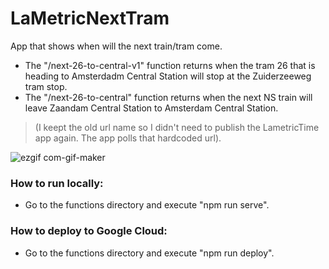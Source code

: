 # LaMetricNextTram

App that shows when will the next train/tram come.

- The "/next-26-to-central-v1" function returns when the tram 26 that is heading to Amsterdadm Central Station will stop at the Zuiderzeeweg tram stop.
- The "/next-26-to-central" function returns when the next NS train will leave Zaandam Central Station to Amsterdam Central Station. 
>(I keept the old url name so I didn't need to publish the LametricTime app again. The app polls that hardcoded url). 

![ezgif com-gif-maker](https://user-images.githubusercontent.com/6198387/112994809-eb967880-916a-11eb-9cc8-5fa65d74d3eb.gif)

### How to run locally:

- Go to the functions directory and execute "npm run serve".

### How to deploy to Google Cloud:

- Go to the functions directory and execute "npm run deploy". 
